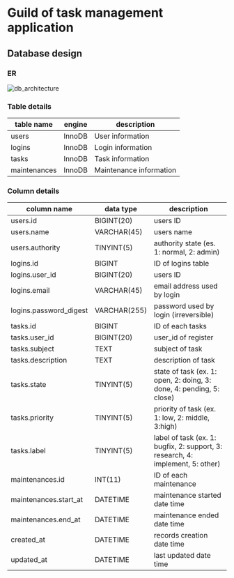 # **Guild of task management application**

## **Database design**
### ER 
![db_architecture](https://user-images.githubusercontent.com/59679715/72595403-1ffa8c00-394d-11ea-8932-abdb5b79c345.png)

### Table details
|table name  | engine  | description|
|---|---|---|
| users | InnoDB | User information |
| logins | InnoDB | Login information |
| tasks | InnoDB | Task information |
| maintenances | InnoDB | Maintenance information |

### Column details
|column name  |data type  | description|
|---|---|---|
|users.id  |BIGINT(20)  | users ID  |
|users.name  |VARCHAR(45)  | users name  |
|users.authority  |TINYINT(5)  | authority state (es. 1: normal, 2: admin) |
|logins.id |BIGINT  | ID of logins table|
|logins.user_id  |BIGINT(20)  | users ID  |
|logins.email  |VARCHAR(45)  |  email address used by login |
|logins.password_digest  |VARCHAR(255)  | password used by login (irreversible) |
|tasks.id |BIGINT  | ID of each tasks  |
|tasks.user_id  |BIGINT(20)  | user_id of register |
|tasks.subject  |TEXT  | subject of task |
|tasks.description  |TEXT  | description of task |
|tasks.state  |TINYINT(5)  | state of task (ex. 1: open, 2: doing, 3: done, 4: pending, 5: close) |
|tasks.priority  |TINYINT(5)  | priority of task (ex. 1: low, 2: middle, 3:high) |
|tasks.label  |TINYINT(5)  | label of task (ex. 1: bugfix, 2: support, 3: research, 4: implement, 5: other) |
|maintenances.id  |INT(11)  | ID of each maintenance |
|maintenances.start_at  | DATETIME  | maintenance started date time |
|maintenances.end_at  |DATETIME  | maintenance ended date time  |
|created_at  |DATETIME  | records creation date time |
|updated_at  |DATETIME  | last updated date time  |
